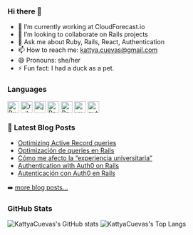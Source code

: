 ### Hi there 👋

<!--
**KattyaCuevas/KattyaCuevas** is a ✨ _special_ ✨ repository because its `README.md` (this file) appears on your GitHub profile.

Here are some ideas to get you started:
-->
<!-- - 🌱 I’m currently learning ... -->
<!-- - 🤔 I’m looking for help with ... -->


- 🔭 I’m currently working at CloudForecast.io
- 👯 I’m looking to collaborate on Rails projects
- 💬 Ask me about Ruby, Rails, React, Authentication
- 📫 How to reach me: kattya.cuevas@gmail.com
- 😄 Pronouns: she/her
- ⚡ Fun fact: I had a duck as a pet.

### Languages

<div style="display: flex; gap: 4px;">
    <img src="https://cdn.jsdelivr.net/gh/devicons/devicon/icons/ruby/ruby-original.svg" width="26px" alt="Ruby" title="Ruby" />
    <img src="https://cdn.jsdelivr.net/gh/devicons/devicon/icons//rails/rails-plain.svg" width="26px" alt="rails" title="rails" />
    <img src="https://cdn.jsdelivr.net/gh/devicons/devicon/icons/javascript/javascript-original.svg" width="26px" alt="javascript" title="javascript" />
    <img src="https://cdn.jsdelivr.net/gh/devicons/devicon/icons/react/react-original.svg" width="26px" alt="React" title="React" />
    <img src="https://cdn.jsdelivr.net/gh/devicons/devicon/icons/react/react-original.svg" width="26px" alt="React Native" alttitleReact Native" />
    <img src="https://cdn.jsdelivr.net/gh/devicons/devicon/icons/vuejs/vuejs-original.svg" width="26px" alt="vuejs" title="vuejs" />
    <img src="https://cdn.jsdelivr.net/gh/devicons/devicon/icons/python/python-original.svg" width="26px" alt="python" title="python" />

</div>


### 📕 Latest Blog Posts

<!-- BLOG-POST-LIST:START -->
- [Optimizing Active Record queries](https://dev.to/kattyacuevas/optimizing-active-record-queries-4i84)
- [Optimización de queries en Rails](https://dev.to/kattyacuevas/optimizacion-de-queries-en-rails-5hkj)
- [Cómo me afecto la “experiencia universitaria”](https://dev.to/kattyacuevas/como-me-afecto-la-experiencia-universitaria-19f3)
- [Authentication with Auth0 on Rails](https://dev.to/kattyacuevas/authentication-with-auth0-on-rails-3ped)
- [Autenticación con Auth0 en Rails](https://dev.to/kattyacuevas/autenticacion-con-auth0-en-rails-29na)
<!-- BLOG-POST-LIST:END -->

➡️ [more blog posts...](https://kattya.dev)

### GitHub Stats

![KattyaCuevas's GitHub stats](https://github-readme-stats.vercel.app/api?username=kattyacuevas&show_icons=true&theme=gotham&count_private=true)
![KattyaCuevas's Top Langs](https://github-readme-stats.vercel.app/api/top-langs/?username=kattyacuevas&hide=java&layout=compact&theme=gotham)